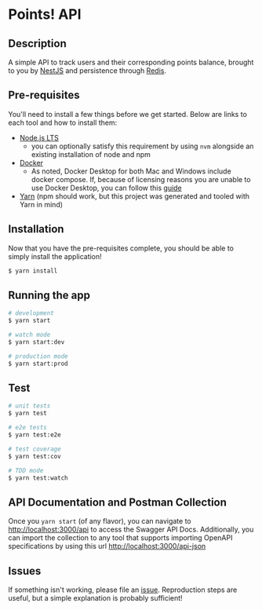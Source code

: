 # Points! API
## Description
A simple API to track users and their corresponding points balance, brought to you by [NestJS](https://github.com/nestjs/nest)
and persistence through [Redis](https://redis.io/).

## Pre-requisites
You'll need to install a few things before we get started.  Below are links to each tool and how to install them:
 - [Node.js LTS](https://nodejs.org/en/download/) 
   - you can optionally satisfy this requirement by using `nvm` alongside an existing installation of node and npm
 - [Docker](https://docs.docker.com/get-docker/)
   - As noted, Docker Desktop for both Mac and Windows include docker compose.  If, because of licensing reasons you 
      are unable to use Docker Desktop, you can follow this [guide](https://docs.docker.com/compose/install/)
 - [Yarn](https://yarnpkg.com/getting-started/install) (npm should work, but this project was generated and tooled with Yarn in mind)  

## Installation
Now that you have the pre-requisites complete, you should be able to simply install the application!
```bash
$ yarn install
```

## Running the app

```bash
# development
$ yarn start

# watch mode
$ yarn start:dev

# production mode
$ yarn start:prod
```

## Test

```bash
# unit tests
$ yarn test

# e2e tests
$ yarn test:e2e

# test coverage
$ yarn test:cov

# TDD mode
$ yarn test:watch
```

## API Documentation and Postman Collection
Once you `yarn start` (of any flavor), you can navigate to [http://localhost:3000/api](http://localhost:3000/api) to 
access the Swagger API Docs. Additionally, you can import the collection to any tool that supports importing OpenAPI
specifications by using this url [http://localhost:3000/api-json](http://localhost:3000/api-json)

## Issues
If something isn't working, please file an [issue](https://github.com/Ryan-Shohoney/points/issues). Reproduction steps 
are useful, but a simple explanation is probably sufficient!
